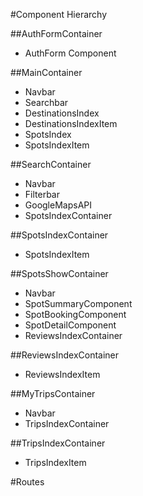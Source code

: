 #Component Hierarchy

##AuthFormContainer

* AuthForm Component

##MainContainer

* Navbar
* Searchbar
* DestinationsIndex
 * DestinationsIndexItem
* SpotsIndex
 * SpotsIndexItem

##SearchContainer

* Navbar
* Filterbar
* GoogleMapsAPI
* SpotsIndexContainer

##SpotsIndexContainer

* SpotsIndexItem

##SpotsShowContainer

* Navbar
* SpotSummaryComponent
* SpotBookingComponent
* SpotDetailComponent
* ReviewsIndexContainer

##ReviewsIndexContainer

* ReviewsIndexItem

##MyTripsContainer

* Navbar
* TripsIndexContainer

##TripsIndexContainer

* TripsIndexItem

#Routes
